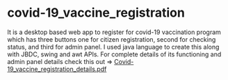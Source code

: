 # covid-19_vaccine_registration
It is a desktop based web app to register for covid-19 vaccination program which has three buttons one for citizen registration, second for checking status, and third for admin panel.
I used java language to create this along with JBDC, swing and awt APIs.
For complete details of its functioning and admin panel details check this out =>
[Covid-19_vaccine_registration_details.pdf](https://github.com/Srijan-Bhardwaj/covid-19_vaccine_registration/files/6488762/Covid-19_vaccine_registration_details.pdf)

